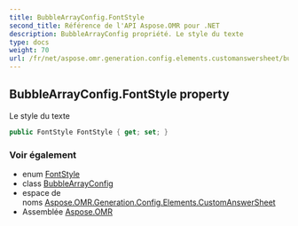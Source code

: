 ```yaml
---
title: BubbleArrayConfig.FontStyle
second_title: Référence de l'API Aspose.OMR pour .NET
description: BubbleArrayConfig propriété. Le style du texte
type: docs
weight: 70
url: /fr/net/aspose.omr.generation.config.elements.customanswersheet/bubblearrayconfig/fontstyle/
---
```

## BubbleArrayConfig.FontStyle property

Le style du texte

```csharp
public FontStyle FontStyle { get; set; }
```

### Voir également

* enum [FontStyle](../../../aspose.omr.generation/fontstyle/)
* class [BubbleArrayConfig](../)
* espace de noms [Aspose.OMR.Generation.Config.Elements.CustomAnswerSheet](../../bubblearrayconfig/)
* Assemblée [Aspose.OMR](../../../)


